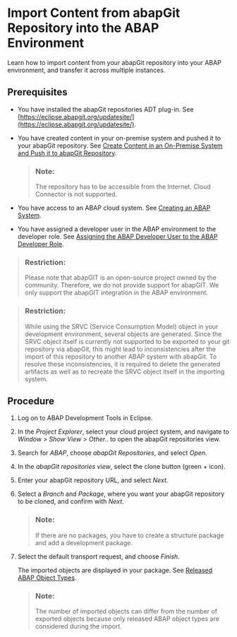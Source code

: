 <!-- loio0b0d89476cb54fceb552732611cb881c -->

# Import Content from abapGit Repository into the ABAP Environment

Learn how to import content from your abapGit repository into your ABAP environment, and transfer it across multiple instances.



<a name="loio0b0d89476cb54fceb552732611cb881c__prereq_pcn_qqc_fhb"/>

## Prerequisites

-   You have installed the abapGit repositories ADT plug-in. See [https://eclipse.abapgit.org/updatesite/](https://eclipse.abapgit.org/updatesite/).
-   You have created content in your on-premise system and pushed it to your abapGit repository. See [Create Content in an On-Premise System and Push it to abapGit Repository](create-content-in-an-on-premise-system-and-push-it-to-abapgit-repository-2af08ee.md).

    > ### Note:  
    > The repository has to be accessible from the Internet. Cloud Connector is not supported.

-   You have access to an ABAP cloud system. See [Creating an ABAP System](../20-getting-started/creating-an-abap-system-50b32f1.md).
-   You have assigned a developer user in the ABAP environment to the developer role. See [Assigning the ABAP Developer User to the ABAP Developer Role](../20-getting-started/assigning-the-abap-developer-user-to-the-abap-developer-role-13b2cfb.md).

> ### Restriction:  
> Please note that abapGIT is an open-source project owned by the community. Therefore, we do not provide support for abapGIT. We only support the abapGIT integration in the ABAP environment.

> ### Restriction:  
> While using the SRVC \(Service Consumption Model\) object in your development environment, several objects are generated. Since the SRVC object itself is currently not supported to be exported to your git repository via abapGit, this might lead to inconsistencies after the import of this repository to another ABAP system with abapGit. To resolve these inconsistencies, it is required to delete the generated artifacts as well as to recreate the SRVC object itself in the importing system.



## Procedure

1.  Log on to ABAP Development Tools in Eclipse.

2.  In the *Project Explorer*, select your cloud project system, and navigate to *Window* \> *Show View* \> *Other..* to open the abapGit repositories view.

3.  Search for *ABAP*, choose *abapGit Repositories*, and select *Open*.

4.  In the *abapGit repositories view*, select the clone button \(green + icon\).

5.  Enter your abapGit repository URL, and select *Next*.

6.  Select a *Branch* and *Package*, where you want your abapGit repository to be cloned, and confirm with *Next*.

    > ### Note:  
    > If there are no packages, you have to create a structure package and add a development package.

7.  Select the default transport request, and choose *Finish*.

    The imported objects are displayed in your package. See [Released ABAP Object Types](released-abap-object-types-b31aa03.md).

    > ### Note:  
    > The number of imported objects can differ from the number of exported objects because only released ABAP object types are considered during the import.


